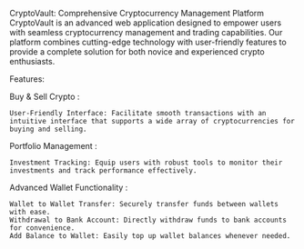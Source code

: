 CryptoVault: Comprehensive Cryptocurrency Management Platform 
CryptoVault is an advanced web application designed to empower users with seamless cryptocurrency management and trading capabilities.
Our platform combines cutting-edge technology with user-friendly features to provide a complete solution for both novice and experienced crypto enthusiasts.

Features:

Buy & Sell Crypto :

    User-Friendly Interface: Facilitate smooth transactions with an intuitive interface that supports a wide array of cryptocurrencies for buying and selling.

Portfolio Management :

    Investment Tracking: Equip users with robust tools to monitor their investments and track performance effectively.

Advanced Wallet Functionality :

    Wallet to Wallet Transfer: Securely transfer funds between wallets with ease.
    Withdrawal to Bank Account: Directly withdraw funds to bank accounts for convenience.
    Add Balance to Wallet: Easily top up wallet balances whenever needed.

